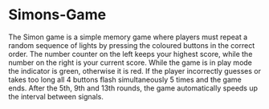 # Simons-Game

The Simon game is a simple memory game where players must repeat a random sequence of lights by pressing the coloured buttons in the correct order.
The number counter on the left keeps your highest score, while the number on the right is your current score. While the game is in play mode the indicator is green, 
otherwise it is red. If the player incorrectly guesses or takes too long all 4 buttons flash simultaneously 5 times and the game ends. 
After the 5th, 9th and 13th	rounds, the game automatically speeds up the interval between signals.	
